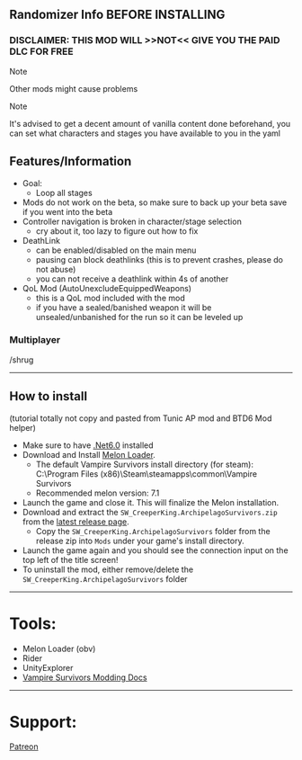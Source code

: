 ## Randomizer Info BEFORE INSTALLING

### DISCLAIMER: THIS MOD WILL >>NOT<< GIVE YOU THE PAID DLC FOR FREE

> [!Note]
> Other mods might cause problems

> [!Note]
> It's advised to get a decent amount of vanilla content done beforehand, you can set what characters and stages you
> have available to you in the yaml

## Features/Information

- Goal:
    - Loop all stages
- Mods do not work on the beta, so make sure to back up your beta save if you went into the beta
- Controller navigation is broken in character/stage selection
    - cry about it, too lazy to figure out how to fix
- DeathLink
  - can be enabled/disabled on the main menu
  - pausing can block deathlinks (this is to prevent crashes, please do not abuse)
  - you can not receive a deathlink within 4s of another
- QoL Mod (AutoUnexcludeEquippedWeapons)
  - this is a QoL mod included with the mod 
  - if you have a sealed/banished weapon it will be unsealed/unbanished for the run so it can be leveled up

### Multiplayer

/shrug

---

## How to install

(tutorial totally not copy and pasted from Tunic AP mod and BTD6 Mod helper)

- Make sure to have [.Net6.0](https://dotnet.microsoft.com/en-us/download/dotnet/6.0) installed
- Download and Install [Melon Loader](https://melonwiki.xyz/#/?id=automated-installation).
    - The default Vampire Survivors install directory (for steam): C:\Program Files (x86)\Steam\steamapps\common\Vampire
      Survivors
    - Recommended melon version: 7.1
- Launch the game and close it. This will finalize the Melon installation.
- Download and extract the `SW_CreeperKing.ArchipelagoSurvivors.zip` from
  the [latest release page](https://github.com/SWCreeperKing/ArchipelagoSurvivors/releases/latest).
    - Copy the `SW_CreeperKing.ArchipelagoSurvivors` folder from the release zip into `Mods` under your game's install
      directory.
- Launch the game again and you should see the connection input on the top left of the title screen!
- To uninstall the mod, either remove/delete the `SW_CreeperKing.ArchipelagoSurvivors` folder

---

# Tools:

- Melon Loader (obv)
- Rider
- UnityExplorer
- [Vampire Survivors Modding Docs](https://github.com/lukeod/vampiresurvivors-modding)

---

# Support:
[Patreon](https://www.patreon.com/c/SW_CreeperKing)